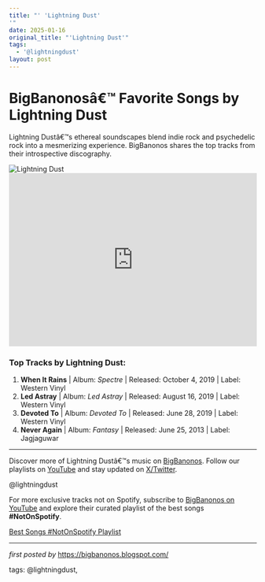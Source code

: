 ```yaml
---
title: "' 'Lightning Dust'
'"
date: 2025-01-16
original_title: "'Lightning Dust'"
tags:
  - '@lightningdust'
layout: post
---
```

<!-- Title of the Post -->
<h1>BigBanonosâ€™ Favorite Songs by Lightning Dust</h1> <!-- Introductory Text -->
<p>Lightning Dustâ€™s ethereal soundscapes blend indie rock and psychedelic rock into a mesmerizing experience. BigBanonos shares the top tracks from their introspective discography.</p> <!-- Featured Image -->
<div> <img src="https://westernvinyl.com/images/artists/lightning-dust.jpg" alt="Lightning Dust">
</div> <!-- Spotify Embed -->
<div> <iframe src="https://open.spotify.com/embed/playlist/5nV81mSqUErgKEHGeqObTI?utm_source=generator" width="100%" height="352" frameBorder="0" allowfullscreen="" allow="autoplay; clipboard-write; encrypted-media; fullscreen; picture-in-picture" loading="lazy"></iframe>
</div> <!-- Song Information -->
<h3>Top Tracks by Lightning Dust:</h3>
<ol> <li><strong>When It Rains</strong> | Album: <em>Spectre</em> | Released: October 4, 2019 | Label: Western Vinyl</li> <li><strong>Led Astray</strong> | Album: <em>Led Astray</em> | Released: August 16, 2019 | Label: Western Vinyl</li> <li><strong>Devoted To</strong> | Album: <em>Devoted To</em> | Released: June 28, 2019 | Label: Western Vinyl</li> <li><strong>Never Again</strong> | Album: <em>Fantasy</em> | Released: June 25, 2013 | Label: Jagjaguwar</li>
</ol> <!-- Footer Links -->
<hr />
<p>Discover more of Lightning Dustâ€™s music on <a href="https://bigbanonos.blogspot.com/" target="_blank">BigBanonos</a>. Follow our playlists on <a href="https://www.youtube.com/@BigBanonos" target="_blank">YouTube</a> and stay updated on <a href="https://x.com/bigbanonos" target="_blank">X/Twitter</a>.</p> <!-- Tags -->
<p>@lightningdust</p>


<!--Subscribe and Playlist Links-->
<div>
    <p>For more exclusive tracks not on Spotify, subscribe to <a href="https://www.youtube.com/@BigBanonos" target="_blank">BigBanonos on YouTube</a> and explore their curated playlist of the best songs <strong>#NotOnSpotify</strong>.</p>
    <p><a href="https://www.youtube.com/playlist?list=PLtuNtuTatqI0kFahUCbtbfenC_ET5O_tr" target="_blank">Best Songs #NotOnSpotify Playlist<br /></a></p></div>

<hr />

<p><em>first posted by</em> <a href="https://bigbanonos.blogspot.com/" rel="noopener" target="_new">https://bigbanonos.blogspot.com/</a></p>

<p>tags: @lightningdust,</p>
